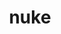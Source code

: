 ---
category: 4-letters
denotation: null
name: nuke
reference_link: https://www.etymonline.com/word/nuke
root_language: null
root_name: null
title: nuke
type: free
word_sums:
- respelling: nuke
  sum: 'Nuke + '
---